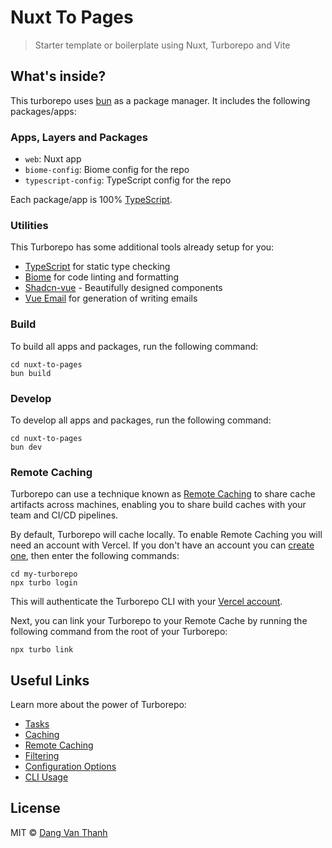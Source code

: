 # Nuxt To Pages

> Starter template or boilerplate using Nuxt, Turborepo and Vite

## What's inside?

This turborepo uses [bun](https://bun.sh/) as a package manager. It includes the following packages/apps:

### Apps, Layers and Packages

- `web`: Nuxt app
- `biome-config`: Biome config for the repo
- `typescript-config`: TypeScript config for the repo

Each package/app is 100% [TypeScript](https://www.typescriptlang.org/).

### Utilities

This Turborepo has some additional tools already setup for you:

- [TypeScript](https://www.typescriptlang.org/) for static type checking
- [Biome](https://biomejs.dev/) for code linting and formatting
- [Shadcn-vue](https://www.shadcn-vue.com) - Beautifully designed components
- [Vue Email](https://vuemail.net/) for generation of writing emails

### Build

To build all apps and packages, run the following command:

```
cd nuxt-to-pages
bun build
```

### Develop

To develop all apps and packages, run the following command:

```
cd nuxt-to-pages
bun dev
```

### Remote Caching

Turborepo can use a technique known as [Remote Caching](https://turbo.build/repo/docs/core-concepts/remote-caching) to share cache artifacts across machines, enabling you to share build caches with your team and CI/CD pipelines.

By default, Turborepo will cache locally. To enable Remote Caching you will need an account with Vercel. If you don't have an account you can [create one](https://vercel.com/signup), then enter the following commands:

```
cd my-turborepo
npx turbo login
```

This will authenticate the Turborepo CLI with your [Vercel account](https://vercel.com/docs/concepts/personal-accounts/overview).

Next, you can link your Turborepo to your Remote Cache by running the following command from the root of your Turborepo:

```
npx turbo link
```

## Useful Links

Learn more about the power of Turborepo:

- [Tasks](https://turbo.build/repo/docs/core-concepts/monorepos/running-tasks)
- [Caching](https://turbo.build/repo/docs/core-concepts/caching)
- [Remote Caching](https://turbo.build/repo/docs/core-concepts/remote-caching)
- [Filtering](https://turbo.build/repo/docs/core-concepts/monorepos/filtering)
- [Configuration Options](https://turbo.build/repo/docs/reference/configuration)
- [CLI Usage](https://turbo.build/repo/docs/reference/command-line-reference)

## License

MIT © [Dang Van Thanh](https://dangthanh.org)